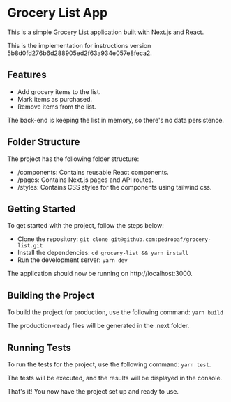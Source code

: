 # Grocery List App

This is a simple Grocery List application built with Next.js and React.

This is the implementation for instructions version 5b8d0fd276b6d288905ed2f63a934e057e8feca2.

## Features

- Add grocery items to the list.
- Mark items as purchased.
- Remove items from the list.

The back-end is keeping the list in memory, so there's no data persistence.

## Folder Structure

The project has the following folder structure:

   - /components: Contains reusable React components.
   - /pages: Contains Next.js pages and API routes.
   - /styles: Contains CSS styles for the components using tailwind css.

## Getting Started

To get started with the project, follow the steps below:

   - Clone the repository: ```git clone git@github.com:pedropaf/grocery-list.git```
   - Install the dependencies: ```cd grocery-list && yarn install```
   - Run the development server: ```yarn dev```

The application should now be running on http://localhost:3000.

## Building the Project

To build the project for production, use the following command: ```yarn build```

The production-ready files will be generated in the .next folder.

## Running Tests

To run the tests for the project, use the following command: ```yarn test```.

The tests will be executed, and the results will be displayed in the console.

That's it! You now have the project set up and ready to use.
